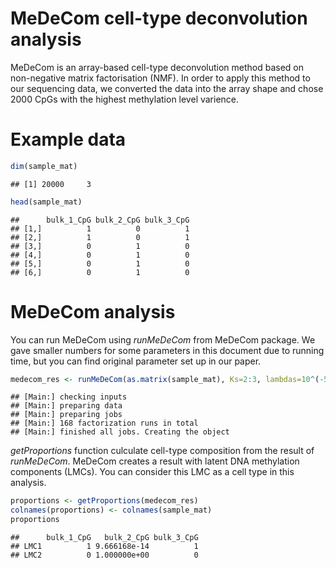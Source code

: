 MeDeCom cell-type deconvolution analysis
================

MeDeCom is an array-based cell-type deconvolution method based on
non-negative matrix factorisation (NMF). In order to apply this method
to our sequencing data, we converted the data into the array shape and
chose 2000 CpGs with the highest methylation level varience.

# ****Example data****

``` r
dim(sample_mat)
```

    ## [1] 20000     3

``` r
head(sample_mat)
```

    ##      bulk_1_CpG bulk_2_CpG bulk_3_CpG
    ## [1,]          1          0          1
    ## [2,]          1          0          1
    ## [3,]          0          1          0
    ## [4,]          0          1          0
    ## [5,]          0          1          0
    ## [6,]          0          1          0

# ****MeDeCom analysis****

You can run MeDeCom using *runMeDeCom* from MeDeCom package. We gave
smaller numbers for some parameters in this document due to running
time, but you can find original parameter set up in our
paper.

``` r
medecom_res <- runMeDeCom(as.matrix(sample_mat), Ks=2:3, lambdas=10^(-5:-2), NCORES=8, NFOLDS = 5, ITERMAX = 10, NINIT = 30)
```

    ## [Main:] checking inputs
    ## [Main:] preparing data
    ## [Main:] preparing jobs
    ## [Main:] 168 factorization runs in total
    ## [Main:] finished all jobs. Creating the object

*getProportions* function culculate cell-type composition from the
result of *runMeDeCom*. MeDeCom creates a result with latent DNA
methylation components (LMCs). You can consider this LMC as a cell type
in this analysis.

``` r
proportions <- getProportions(medecom_res)
colnames(proportions) <- colnames(sample_mat)
proportions
```

    ##      bulk_1_CpG   bulk_2_CpG bulk_3_CpG
    ## LMC1          1 9.666168e-14          1
    ## LMC2          0 1.000000e+00          0
